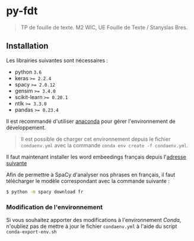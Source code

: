 # py-fdt
> TP de fouille de texte. M2 WIC, UE Fouille de Texte / Stanyslas Bres.

## Installation

Les librairies suivantes sont nécessaires :
- python `3.6`
- keras `>= 2.2.4`
- spacy `>= 2.0.12`
- gensim `>= 3.4.0`
- scikit-learn `>= 0.20.1`
- ntlk `>= 3.3.0`
- pandas `>= 0.23.4`

Il est recommandé d'utiliser [anaconda](https://anaconda.com) pour gérer l'environnement de développement.
> Il est possible de charger cet environnement depuis le fichier `condaenv.yml` avec la commande `conda env create -f condaenv.yml`.

Il faut maintenant installer les word embeedings français depuis l'[adresse suivante](http://fauconnier.github.io/#data)

Afin de permettre à SpaCy d'analyser nos phrases en français, il faut télécharger le modèle correspondant avec la commande suivante :

```bash
$ python -m spacy download fr
```

### Modification de l'environnement

Si vous souhaitez apporter des modifications à l'environnement _Conda_, n'oubliez pas de mettre à jour le fichier `condaenv.yml` à l'aide du script `conda-export-env.sh`
